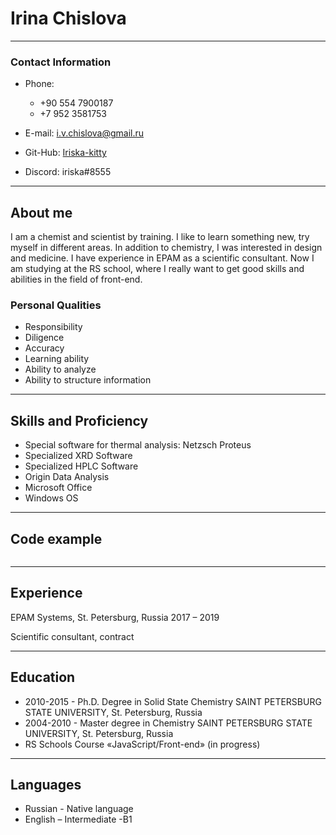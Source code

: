 # **Irina Chislova**


---

### **Contact Information**

- Phone:

  - +90 554 7900187
  - +7 952 3581753

- E-mail: i.v.chislova@gmail.ru
- Git-Hub: [Iriska-kitty](https://github.com/Iriska-kitty)
- Discord: iriska#8555

---

## About me

I am a chemist and scientist by training. I like to learn something new, try myself in different areas. In addition to chemistry, I was interested in design and medicine. I have experience in EPAM as a scientific consultant. Now I am studying at the RS school, where I really want to get good skills and abilities in the field of front-end.

### Personal Qualities

- Responsibility
- Diligence
- Accuracy
- Learning ability
- Ability to analyze
- Ability to structure information

---

## Skills and Proficiency

- Special software for thermal analysis: Netzsch Proteus
- Specialized XRD Software
- Specialized HPLC Software
- Origin Data Analysis
- Microsoft Office
- Windows OS

---

## Code example

```In progress...

```

---

## Experience

EPAM Systems, St. Petersburg, Russia 2017 – 2019

Scientific consultant, contract

---

## Education

- 2010-2015 - Ph.D. Degree in Solid State Chemistry SAINT PETERSBURG STATE UNIVERSITY, St. Petersburg, Russia
- 2004-2010 - Master degree in Chemistry SAINT PETERSBURG STATE UNIVERSITY, St. Petersburg, Russia
- RS Schools Course «JavaScript/Front-end» (in progress)

---

## Languages

- Russian - Native language
- English – Intermediate -B1
